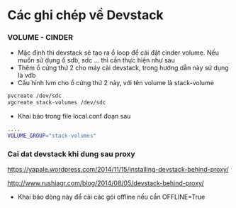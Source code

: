# Các ghi chép về Devstack


### VOLUME - CINDER

- Mặc định thì devstack sẽ tạo ra ổ loop để cài đặt cinder volume. Nếu muốn sử dụng ổ sdb, sdc ... thì cần thực hiện như sau
 - Thêm ổ cứng thứ 2 cho máy cài devstack, trong hướng dẫn này sử dụng là vdb
 - Cấu hình lvm cho ổ cứng thứ 2 này, với tên volume là stack-volume
 
 ```sh
 pvcreate /dev/sdc
 vgcreate stack-volumes /dev/sdc
 ```
 - Khai báo trong file local.conf đoạn sau
 ```sh
 ....
 VOLUME_GROUP="stack-volumes"
 ```
 

### Cai dat devstack khi dung sau proxy

https://yapale.wordpress.com/2014/11/15/installing-devstack-behind-proxy/

http://www.rushiagr.com/blog/2014/08/05/devstack-behind-proxy/


- Khai báo dòng này để cài các gói offline nếu cần 
OFFLINE=True
